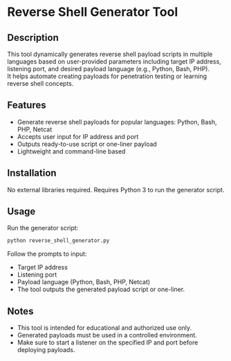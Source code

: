 # Reverse Shell Generator Tool

## Description
This tool dynamically generates reverse shell payload scripts in multiple languages based on user-provided parameters including target IP address, listening port, and desired payload language (e.g., Python, Bash, PHP).  
It helps automate creating payloads for penetration testing or learning reverse shell concepts.

## Features
- Generate reverse shell payloads for popular languages: Python, Bash, PHP, Netcat
- Accepts user input for IP address and port
- Outputs ready-to-use script or one-liner payload
- Lightweight and command-line based

## Installation
No external libraries required. Requires Python 3 to run the generator script.

## Usage

Run the generator script:

```bash
python reverse_shell_generator.py
```

Follow the prompts to input:

- Target IP address
- Listening port
- Payload language (Python, Bash, PHP, Netcat)
- The tool outputs the generated payload script or one-liner.

## Notes

- This tool is intended for educational and authorized use only.
- Generated payloads must be used in a controlled environment.
- Make sure to start a listener on the specified IP and port before deploying payloads.
